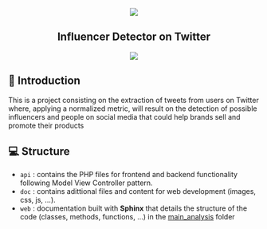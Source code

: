 <p align="center">
  <img src="https://github.com/luisblazquezm/influencer-detection/blob/main/doc/resources/img/website-icon.jpg?raw=true" hspace="20">
</p>

<h2 align="center">Influencer Detector on Twitter</h2>

<p align="center">
  <img src="https://github.com/luisblazquezm/influencer-detection/blob/main/doc/resources/img/demo.gif?raw=true?raw=true" hspace="20">
</p>

##  📲 Introduction

This is a project consisting on the extraction of tweets from users on Twitter where, applying a normalized metric, will result on the detection of possible influencers and people on social media that could help brands sell and promote their products

## 💻 Structure

* ``api`` : contains the PHP files for frontend and backend functionality following Model View Controller pattern.
* ``doc`` : contains adittional files and content for web development (images, css, js, ...).
* ``web`` : documentation built with **Sphinx** that details the structure of the code (classes, methods, functions, ...) in the [main_analysis](https://github.com/bisite/SocialBrandAnalysis/tree/master/src/metrics/main_analysis) folder
